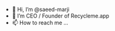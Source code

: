 - 👋 Hi, I’m @saeed-marji
- 👀 I’m CEO / Founder of Recycleme.app
- 📫 How to reach me ...

<!---
saeed-marji/saeed-marji is a ✨ special ✨ repository because its `README.md` (this file) appears on your GitHub profile.
You can click the Preview link to take a look at your changes.
--->
